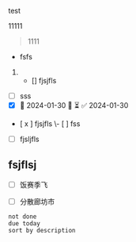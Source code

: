 

test



11111

> 1111 


- fsfs
1. - [] fjsjfls 


- [ ] sss
- [x] 📅 2024-01-30 🔽 ⏳ ✅ 2024-01-30
- [ x ] fjsjfls 
\\- [ ] fss

- [ ]  fjsljfls

## fsjflsj
- [ ] 饭赛季飞
- [ ] 分散廊坊市




```tasks
not done
due today
sort by description
```

